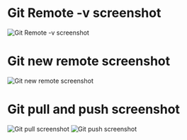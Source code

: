 # Git Remote -v screenshot
![Git Remote -v screenshot](https://user-images.githubusercontent.com/52785343/80751899-8a14f680-8b22-11ea-854d-5b956b2e07d7.PNG)

# Git new remote screenshot
![Git new remote screenshot](https://user-images.githubusercontent.com/52785343/80751942-9dc05d00-8b22-11ea-9315-5cc12a0f5e68.PNG)

# Git pull and push screenshot
![Git pull screenshot](https://user-images.githubusercontent.com/52785343/80751986-aca70f80-8b22-11ea-83bd-727ca5d376b9.PNG)
![Git push screenshot](https://user-images.githubusercontent.com/52785343/80752033-c5172a00-8b22-11ea-978f-85a14bbdd0f7.PNG)